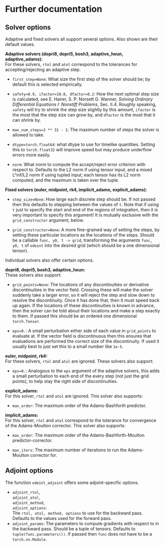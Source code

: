 # Further documentation

## Solver options

Adaptive and fixed solvers all support several options. Also shown are their default values.

**Adaptive solvers (dopri8, dopri5, bosh3, adaptive_heun, adaptive_adams):**<br>
For these solvers, `rtol` and `atol` correspond to the tolerances for accepting/rejecting an adaptive step.

- `first_step=None`: What size the first step of the solver should be; by default this is selected empirically.

- `safety=0.9, ifactor=10.0, dfactor=0.2`: How the next optimal step size is calculated, see E. Hairer, S. P. Norsett G. Wanner, *Solving Ordinary Differential Equations I: Nonstiff Problems*, Sec. II.4. Roughly speaking, `safety` will try to shrink the step size slightly by this amount, `ifactor` is the most that the step size can grow by, and `dfactor` is the most that it can shrink by.

- `max_num_steps=2 ** 31 - 1`: The maximum number of steps the solver is allowed to take.

- `dtype=torch.float64`: what dtype to use for timelike quantities. Setting this to `torch.float32` will improve speed but may produce underflow errors more easily.

- `norm`: What norm to compute the accept/reject error criterion with respect to. Defaults to the L2 norm if using tensor input, and a mixed L^inf/L2 norm if using tupled input; each tensor has its L2 norm computed, and the maximum is taken over the tuple.

**Fixed solvers (euler, midpoint, rk4, implicit_adams, explicit_adams):**<br>

- `step_size=None`: How large each discrete step should be. If not passed then this defaults to stepping between the values of `t`. Note that if using `t` just to specify the start and end of the regions of integration, then it is very important to specify this argument! It is mutually exclusive with the `grid_constructor` argument, below.

- `grid_constructor=None`: A more fine-grained way of setting the steps, by setting these particular locations as the locations of the steps. Should be a callable `func, y0, t -> grid`, transforming the arguments `func, y0, t` of `odeint` into the desired grid (which should be a one dimensional tensor).

Individual solvers also offer certain options.

**dopri8, dopri5, bosh3, adaptive_heun:**<br>
These solvers also support:

- `grid_points=None`: The locations of any discontinuities or derivative discontinuities in the vector field. Crossing these will make the solver suddenly take a larger error, so it will reject the step and slow down to resolve the discontinuity. Once it has done that, then it must speed back up again. If the locations of these discontinuities is known in advance, then the solver can be told about their locations and make a step exactly to them. If passed this should be an ordered one dimensional `torch.Tensor`.

- `eps=0.`: A small perturbation either side of each value in `grid_points` to evaluate at. If the vector field is discontinuous then this ensures that evaluations are performed the correct size of the discontinuity. If used it usually best to just set this to a small number like `1e-5`.

**euler, midpoint, rk4:**<br>
For these solvers, `rtol` and `atol` are ignored. These solvers also support:

- `eps=0.`: Analogous to the `eps` argument of the adaptive solvers, this adds a small perturbation to each end of the every step (not just the grid points), to help stay the right side of discontinuities.

**explicit_adams:**<br>
For this solver, `rtol` and `atol` are ignored. This solver also supports:

- `max_order`: The maximum order of the Adams-Bashforth predictor.

**implicit_adams:**<br>
For this solver, `rtol` and `atol` correspond to the tolerance for convergence of the Adams-Moulton corrector. This solver also supports:

- `max_order`: The maximum order of the Adams-Bashforth-Moulton predictor-corrector.

- `max_iters`: The maximum number of iterations to run the Adams-Moulton corrector for.

 ## Adjoint options
 
 The function `odeint_adjoint` offers some adjoint-specific options.
 - `adjoint_rtol`,<br>`adjoint_atol`,<br>`adjoint_method`,<br>`adjoint_options`:<br>The `rtol, atol, method, options` to use for the backward pass. Defaults to the values used for the forward pass.
 - `adjoint_params`: The parameters to compute gradients with respect to in the backward pass. Should be a tuple of tensors. Defaults to `tuple(func.parameters())`. If passed then `func` does not have to be a `torch.nn.Module`.